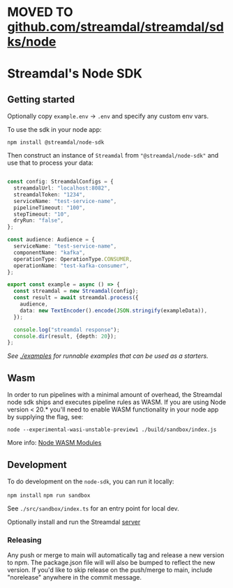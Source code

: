 
# MOVED TO [github.com/streamdal/streamdal/sdks/node](https://github.com/streamdal/streamdal/tree/main/sdks/node)

# Streamdal's Node SDK

## Getting started

Optionally copy `example.env` -> `.env` and specify any custom env vars. 

To use the sdk in your node app:

`npm install @streamdal/node-sdk`

Then construct an instance of `Streamdal` from `"@streamdal/node-sdk"` and use that
to process your data:

```typescript

const config: StreamdalConfigs = {
  streamdalUrl: "localhost:8082",
  streamdalToken: "1234",
  serviceName: "test-service-name",
  pipelineTimeout: "100",
  stepTimeout: "10",
  dryRun: "false",
};

const audience: Audience = {
  serviceName: "test-service-name",
  componentName: "kafka",
  operationType: OperationType.CONSUMER,
  operationName: "test-kafka-consumer",
};

export const example = async () => {
  const streamdal = new Streamdal(config);
  const result = await streamdal.process({
    audience,
    data: new TextEncoder().encode(JSON.stringify(exampleData)),
  });

  console.log("streamdal response");
  console.dir(result, {depth: 20});
};

```
*See [./examples](./examples) for runnable examples that can be used as a starters.*

## Wasm
In order to run pipelines with a minimal amount of overhead, the Streamdal node sdk ships 
and executes pipeline rules as WASM. If you are using Node version < 20.* you'll need to enable 
WASM functionality in your node app by supplying the flag, see:

```
node --experimental-wasi-unstable-preview1 ./build/sandbox/index.js
```

More info: [Node WASM Modules](https://nodejs.org/api/all.html#all_esm_wasm-modules)

## Development  

To do development on the `node-sdk`, you can run it locally:

`npm install`
`npm run sandbox`

See `./src/sandbox/index.ts` for an entry point for local dev.

Optionally install and run the Streamdal [server](https://github.com/streamdal/server)

### Releasing

Any push or merge to main will automatically tag
and release a new version to npm. The package.json file will
will also be bumped to reflect the new version. If you'd like 
to skip release on the push/merge to main, include "norelease" 
anywhere in the commit message.

